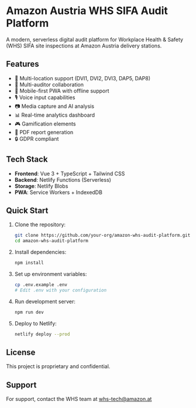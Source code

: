 # Amazon Austria WHS SIFA Audit Platform

A modern, serverless digital audit platform for Workplace Health & Safety (WHS) SIFA site inspections at Amazon Austria delivery stations.

## Features

- 🏢 Multi-location support (DVI1, DVI2, DVI3, DAP5, DAP8)
- 👥 Multi-auditor collaboration
- 📱 Mobile-first PWA with offline support
- 🎙️ Voice input capabilities
- 📷 Media capture and AI analysis
- 📊 Real-time analytics dashboard
- 🎮 Gamification elements
- 📄 PDF report generation
- 🔒 GDPR compliant

## Tech Stack

- **Frontend**: Vue 3 + TypeScript + Tailwind CSS
- **Backend**: Netlify Functions (Serverless)
- **Storage**: Netlify Blobs
- **PWA**: Service Workers + IndexedDB

## Quick Start

1. Clone the repository:
   ```bash
   git clone https://github.com/your-org/amazon-whs-audit-platform.git
   cd amazon-whs-audit-platform
   ```

2. Install dependencies:
   ```bash
   npm install
   ```

3. Set up environment variables:
   ```bash
   cp .env.example .env
   # Edit .env with your configuration
   ```

4. Run development server:
   ```bash
   npm run dev
   ```

5. Deploy to Netlify:
   ```bash
   netlify deploy --prod
   ```

## License

This project is proprietary and confidential.

## Support

For support, contact the WHS team at whs-tech@amazon.at